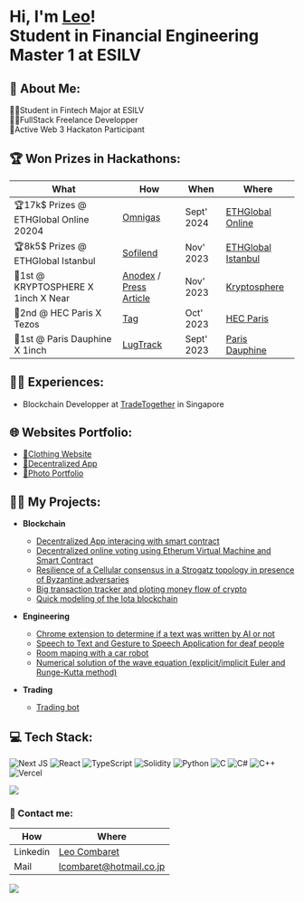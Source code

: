 <h1>Hi, I'm <a href="https://www.linkedin.com/in/leo-combaret/">Leo</a>!<br/>Student in Financial Engineering Master 1 at ESILV</h1>

<h2>💫 About Me:</h2>
👨‍🎓Student in Fintech Major at ESILV<br>👨‍💻FullStack Freelance Developper<br>🥇Active Web 3 Hackaton Participant

<h2>🏆 Won Prizes in Hackathons: </h2>

| What | How | When | Where |
| --- | --- | --- | --- |
| 🏆17k$ Prizes @ ETHGlobal Online 20204 | [Omnigas](https://ethglobal.com/showcase/omnigas-cqg1m) | Sept' 2024 | [ETHGlobal Online](https://ethglobal.com/) |
| 🏆8k5$ Prizes @ ETHGlobal Istanbul | [Sofilend](https://ethglobal.com/showcase/sofilend-fajeu) | Nov' 2023 | [ETHGlobal Istanbul](https://ethglobal.com/) |
| 🥇1st @ KRYPTOSPHERE X 1inch X Near | [Anodex](https://github.com/Shimadakunn/Anodex) / [Press Article](https://www.emlv.fr/ise-promo-2025-remporte-trois-prix-lors-du-hackathon-de-linstitut-des-crypto-actifs/) | Nov' 2023 | [Kryptosphere](https://twitter.com/KRYPTOSPHERE) |
| 🥈2nd @ HEC Paris X Tezos | [Tag](https://github.com/Shimadakunn/TAG-HEC-Hackathon) | Oct' 2023 | [HEC Paris](https://www.hec.edu/fr) |
| 🥇1st @ Paris Dauphine X 1inch | [LugTrack](https://github.com/Shimadakunn/LugTrack) | Sept' 2023 | [Paris Dauphine](https://dauphine.psl.eu/) |

<h2> 🧑‍💻 Experiences:</h2>

  - Blockchain Developper at [TradeTogether](https://tradetogether.com/) in Singapore

<h2> 🌐 Websites Portfolio:</h2>

  - [👘Clothing Website](https://imbehindmyhead.com/)
  - [🎇Decentralized App](https://first-dapp-self.vercel.app/)
  - [📸Photo Portfolio](https://dounialimam.vercel.app/)

<h2>👨‍💻 My Projects:</h2>

- <b>Blockchain</b>
  - [Decentralized App interacing with smart contract](https://first-dapp-self.vercel.app/)
  - [Decentralized online voting using Etherum Virtual Machine and Smart Contract](https://github.com/Shimadakunn/Etherum-Voting)
  - [Resilience of a Cellular consensus in a Strogatz topology in presence of Byzantine adversaries](https://github.com/Shimaadakunn/Cellular_consensus)
  - [Big transaction tracker and ploting money flow of crypto](https://github.com/Shimadakunn/TxTracker)
  - [Quick modeling of the Iota blockchain](https://github.com/Shimaadakunn/IOTA-Tangle)  
 
- <b>Engineering</b>
  - [Chrome extension to determine if a text was written by AI or not](https://github.com/Shimadakunn/isGPT)
  - [Speech to Text and Gesture to Speech Application for deaf people](https://github.com/Shimadakunn/Hand-Gesture-Recognition)
  - [Room maping with a car robot](https://github.com/ejovo13/Projet-Robot)
  - [Numerical solution of the wave equation (explicit/implicit Euler and Runge-Kutta method)](https://github.com/Shimadakunn/Guitare-string-disturbance)
  
- <b>Trading</b>
  
  - [Trading bot](https://github.com/Shimadakunn/autogrid-trading-bot)
  
  
<h2> 💻 Tech Stack:</h2>

![Next JS](https://img.shields.io/badge/Next-black?style=for-the-badge&logo=next.js&logoColor=white) ![React](https://img.shields.io/badge/react-%2320232a.svg?style=for-the-badge&logo=react&logoColor=%2361DAFB) ![TypeScript](https://img.shields.io/badge/typescript-%23007ACC.svg?style=for-the-badge&logo=typescript&logoColor=white) ![Solidity](https://img.shields.io/badge/Solidity-%23363636.svg?style=for-the-badge&logo=solidity&logoColor=white) ![Python](https://img.shields.io/badge/python-3670A0?style=for-the-badge&logo=python&logoColor=ffdd54) ![C](https://img.shields.io/badge/c-%2300599C.svg?style=for-the-badge&logo=c&logoColor=white) ![C#](https://img.shields.io/badge/c%23-%23239120.svg?style=for-the-badge&logo=c-sharp&logoColor=white) ![C++](https://img.shields.io/badge/c++-%2300599C.svg?style=for-the-badge&logo=c%2B%2B&logoColor=white) ![Vercel](https://img.shields.io/badge/vercel-%23000000.svg?style=for-the-badge&logo=vercel&logoColor=white) 

![](https://github-readme-stats.vercel.app/api/top-langs/?username=Shimadakunn&theme=dark&hide_border=true&include_all_commits=false&count_private=true&layout=compact)

<h3>🔗 Contact me:</h3>

| How | Where |
| --- | --- |
| Linkedin | [Leo Combaret](https://www.linkedin.com/in/leo-combaret/) |
| Mail | lcombaret@hotmail.co.jp |

![](https://komarev.com/ghpvc/?username=Shimadakunn&label=VISITORS)
